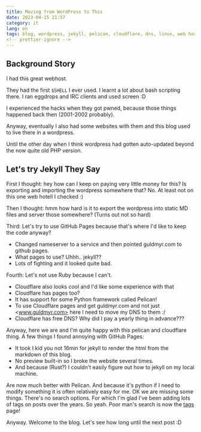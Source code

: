 ```yaml
---
title: Moving from WordPress to This
date: 2023-04-15 21:57
category: it
lang: en
tags: blog, wordpress, jekyll, pelican, cloudflare, dns, linux, web hosting
<!-- prettier-ignore -->
---
```


## Background Story

I had this great webhost.

They had the first `$SHELL` I ever used. I learnt a lot about bash scripting
there. I ran eggdrops and IRC clients and used screen :D

I experienced the hacks when they got pwned, because those things happened back
then (2001-2002 probably).

Anyway, eventually I also had some websites with them and this blog used to live
there in a wordpress.

Until the other day when I think wordpress had gotten auto-updated beyond the
now quite old PHP version.

## Let's try Jekyll They Say

First I thought: hey how can I keep on paying very little money for this? Is
exporting and importing the wordpress somewhere that? No. At least not on this
one web hotell I checked :)

Then I thought: hmm how hard is it to export the wordpress into static MD files
and server those somewhere? (Turns out not so hard)

Third: Let's try to use GitHub Pages because that's where I'd like to keep the
code anyway?

- Changed nameserver to a service and then pointed guldmyr.com to github pages.
- What pages to use? Uhhh.. jekyll??
- Lots of fighting and it looked quite bad.

Fourth: Let's not use Ruby because I can't.

- Cloudflare also looks cool and I'd like some experience with that
- Cloudflare has pages too?
- It has support for some Python framework called Pelican!
- To use Cloudflare pages and get guldmyr.com and not just <www.guldmyr.com>
  here I need to move my DNS to them :/
- Cloudflare has free DNS? Why did I pay a yearly thing in advance???

Anyway, here we are and I'm quite happy with this pelican and cloudflare thing.
A few things I found annoying with GitHub Pages:

- It took I kid you not 16min for jekyll to render the html from the markdown of
  this blog.
- No preview built-in so I broke the website several times.
- And because (Rust?) I couldn't easily figure out how to jekyll on my local
  machine.

Are now much better with Pelican. And because it's python if I need to modify
something it is often relatively easy for me. OK we are missing some things.
There's no search options. For which I'm glad I've been adding lots of tags on
posts over the years. So yeah. Poor man's search is now the [tags](tags/) page!

Anyway. Welcome to the blog. Let's see how long until the next post :D
